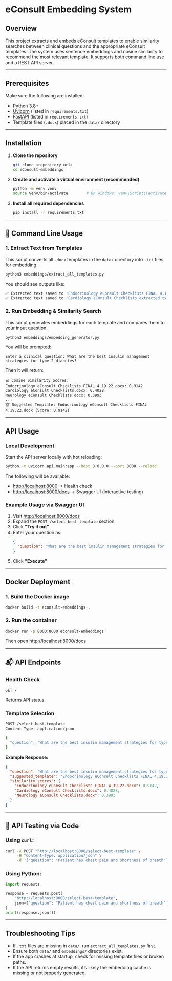 
# eConsult Embedding System

## Overview
This project extracts and embeds eConsult templates to enable similarity searches between clinical questions and the appropriate eConsult templates. The system uses sentence embeddings and cosine similarity to recommend the most relevant template. It supports both command line use and a REST API server.

---

## Prerequisites

Make sure the following are installed:

- Python 3.8+
- [Uvicorn](https://www.uvicorn.org/) (listed in `requirements.txt`)
- [FastAPI](https://fastapi.tiangolo.com/) (listed in `requirements.txt`)
- Template files (`.docx`) placed in the `data/` directory

---

## Installation

1. **Clone the repository**
   ```bash
   git clone <repository_url>
   cd eConsult-embeddings
   ```

2. **Create and activate a virtual environment (recommended)**
   ```bash
   python -m venv venv
   source venv/bin/activate        # On Windows: venv\Scripts\activate
   ```

3. **Install all required dependencies**
   ```bash
   pip install -r requirements.txt
   ```

---

## 📝 Command Line Usage

### 1. Extract Text from Templates

This script converts all `.docx` templates in the `data/` directory into `.txt` files for embedding.

```bash
python3 embeddings/extract_all_templates.py
```

You should see outputs like:
```bash
✅ Extracted text saved to 'Endocrinology eConsult Checklists FINAL 4.19.22_extracted.txt'
✅ Extracted text saved to 'Cardiology eConsult Checklists_extracted.txt'
```

### 2. Run Embedding & Similarity Search

This script generates embeddings for each template and compares them to your input question.

```bash
python3 embeddings/embedding_generator.py
```

You will be prompted:
```
Enter a clinical question: What are the best insulin management strategies for type 2 diabetes?
```

Then it will return:
```
📊 Cosine Similarity Scores:
Endocrinology eConsult Checklists FINAL 4.19.22.docx: 0.9142
Cardiology eConsult Checklists.docx: 0.4028
Neurology eConsult Checklists.docx: 0.3993
...
🏆 Suggested Template: Endocrinology eConsult Checklists FINAL 4.19.22.docx (Score: 0.9142)
```

---

##  API Usage

### Local Development

Start the API server locally with hot reloading:

```bash
python -m uvicorn api.main:app --host 0.0.0.0 --port 8000 --reload
```

The following will be available:
- [http://localhost:8000](http://localhost:8000) → Health check
- [http://localhost:8000/docs](http://localhost:8000/docs) → Swagger UI (interactive testing)

### Example Usage via Swagger UI

1. Visit [http://localhost:8000/docs](http://localhost:8000/docs)
2. Expand the `POST /select-best-template` section
3. Click **"Try it out"**
4. Enter your question as:
   ```json
   {
     "question": "What are the best insulin management strategies for type 2 diabetes?"
   }
   ```
5. Click **"Execute"**

---

## Docker Deployment

### 1. Build the Docker image
```bash
docker build -t econsult-embeddings .
```

### 2. Run the container
```bash
docker run -p 8000:8000 econsult-embeddings
```

Then open [http://localhost:8000/docs](http://localhost:8000/docs)

---

## 📬 API Endpoints

### Health Check
```bash
GET /
```
Returns API status.

### Template Selection
```bash
POST /select-best-template
Content-Type: application/json

{
  "question": "What are the best insulin management strategies for type 2 diabetes?"
}
```

**Example Response:**
```json
{
  "question": "What are the best insulin management strategies for type 2 diabetes?",
  "suggested_template": "Endocrinology eConsult Checklists FINAL 4.19.22.docx",
  "similarity_scores": {
    "Endocrinology eConsult Checklists FINAL 4.19.22.docx": 0.9142,
    "Cardiology eConsult Checklists.docx": 0.4028,
    "Neurology eConsult Checklists.docx": 0.3993
  }
}
```

---

## 🧪 API Testing via Code

### Using `curl`:
```bash
curl -X POST "http://localhost:8000/select-best-template" \
     -H "Content-Type: application/json" \
     -d '{"question": "Patient has chest pain and shortness of breath"}'
```

### Using Python:
```python
import requests

response = requests.post(
    "http://localhost:8000/select-best-template",
    json={"question": "Patient has chest pain and shortness of breath"}
)
print(response.json())
```

---

## Troubleshooting Tips

- If `.txt` files are missing in `data/`, run `extract_all_templates.py` first.
- Ensure both `data/` and `embeddings/` directories exist.
- If the app crashes at startup, check for missing template files or broken paths.
- If the API returns empty results, it’s likely the embedding cache is missing or not properly generated.
